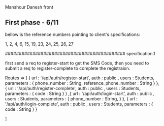Manshour Danesh front

## First phase - 6/11

bellow is the reference numbers pointing to client's specifications:

1, 2, 4, 6, 15, 19, 23, 24, 25, 26, 27

############################################
specification.1

first send a req to register-start to get the SMS Code, then you need to submit a req to register-complete to complete the registraion.

Routes => [
{
url : '/api/auth/register-start',
auth : public ,
users : Students,
parameters : {
phone_number : String,
reference_phone_number : String
}
},
{
url : '/api/auth/register-complete',
auth : public ,
users : Students,
parameters : {
code : String
}
}
,{
url : '/api/auth/login-start',
auth : public ,
users : Students,
parameters : {
phone_number : String,
}
},
{
url : '/api/auth/login-complete',
auth : public ,
users : Students,
parameters : {
code : String
}
}

]
